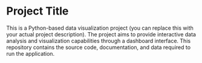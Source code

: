 # Project Title

This is a Python-based data visualization project (you can replace this with your actual project description). The project aims to provide interactive data analysis and visualization capabilities through a dashboard interface. This repository contains the source code, documentation, and data required to run the application. 